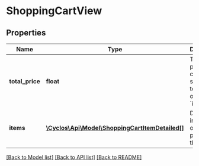 # ShoppingCartView

## Properties
Name | Type | Description | Notes
------------ | ------------- | ------------- | -------------
**total_price** | **float** | The total price of this cart, i.e the sum of the total price of all  of its &#x60;items&#x60;. | [optional] 
**items** | [**\Cyclos\Api\Model\ShoppingCartItemDetailed[]**](ShoppingCartItemDetailed.md) | Detailed information of the items present in the cart. | [optional] 

[[Back to Model list]](../../README.md#documentation-for-models) [[Back to API list]](../../README.md#documentation-for-api-endpoints) [[Back to README]](../../README.md)

